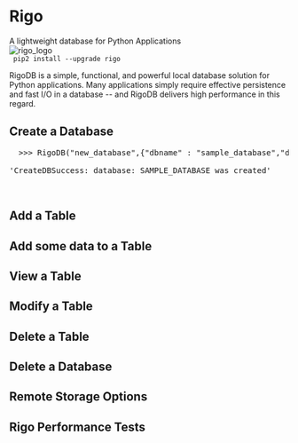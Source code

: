 # Rigo
A lightweight database for Python Applications
<br>
![rigo_logo](http://ceres-ai.com:6765/static/logo-rigo.jpg)<br>
<code>
  pip2 install --upgrade rigo
  </code>

RigoDB is a simple, functional, and powerful local database solution for Python applications. Many applications simply require effective persistence and fast I/O in a database -- and RigoDB delivers high performance in this regard.

## Create a Database

<pre>
  >>> RigoDB("new_database",{"dbname" : "sample_database","dbpassword" : "sample_password"});

'CreateDBSuccess: database: SAMPLE_DATABASE was created'

  </pre>

## Add a Table

## Add some data to a Table

## View a Table

## Modify a Table

## Delete a Table

## Delete a Database

## Remote Storage Options

## Rigo Performance Tests
